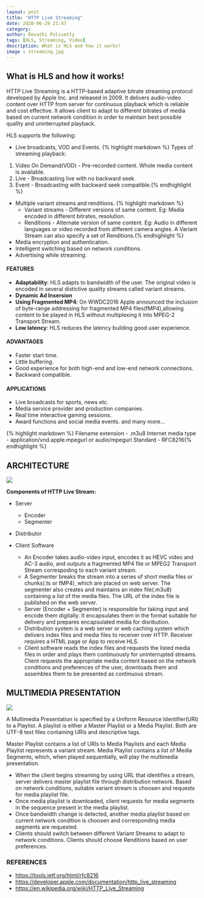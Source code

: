 ```yaml
---
layout: post
title: "HTTP Live Streaming"
date: 2020-06-29 21:47
category: 
author: Revathi Polisetty
tags: [HLS, Streaming, Video]
description: What is HLS and how it works!
image : streaming.jpg
---
```


## What is HLS and how it works!

HTTP Live Streaming is a HTTP-based adaptive bitrate streaming protocol developed by Apple Inc. and released in 2009. It delivers audio-video content over HTTP from server for continuous playback which is reliable and cost effective. It allows client to adapt to different bitrates of media based on current network condition in order to maintain best possible quality and uninterrupted playback.

HLS supports the following:
* Live broadcasts, VOD and Events.
  {% highlight markdown %}
Types of streaming playback:
1. Video On  Demand(VOD) - Pre-recorded content. Whole media content is available.
2. Live - Broadcasting live with no backward seek.
3. Event - Broadcasting with backward seek compatible.{% endhighlight %}
* Multiple variant streams and renditions.
  {% highlight markdown %}
  * Variant streams - Different versions of same content.
  Eg: Media encoded in different bitrates, resolution.
  * Renditions - Alternate version of same content.
  Eg: Audio in different languages or video recorded from different camera angles.
  A Variant Stream can also specify a set of Renditions.{% endhighlight %}
* Media encryption and authentication.
* Intelligent switching based on network conditions.
* Advertising while streaming.

#### FEATURES
* **Adaptability**: HLS adapts to bandwidth of the user. The original video is encoded in several distictive quality streams called variant streams.
*  **Dynamic Ad Insersion**
*  **Using Fragmented MP4**: On WWDC2016 Apple announced the inclusion of byte-range addressing for fragmented MP4 files(fMP4),allowing content to be played in HLS without multiplexing it into MPEG-2 Transport Stream.
*  **Low latency**: HLS reduces the latency building good user experience.

#### ADVANTAGES
* Faster start time.
* Little buffering.
* Good experience for both high-end and low-end network connections.
* Backward compatible.

#### APPLICATIONS
* Live broadcasts for sports, news etc.
* Media service provider and production companies.
* Real time interactive gaming sessions.
* Award functions and social media events.
and many more...

 {% highlight markdown %}
  Filename extension - .m3u8
  Internet media type - application/vnd.apple.mpegurl or audio/mpegurl
  Standard - RFC8216{% endhighlight %}

## ARCHITECTURE

![]({{site.baseurl}}/img/hls/hls_architecture.png)

**Components of HTTP Live Stream:**
* Server
  * Encoder
  * Segmenter
* Distributor
* Client Software

  * An Encoder takes audio-video input, encodes it as HEVC video and AC-3 audio, and outputs a fragmented MP4 file or MPEG2 Transport Stream correspoding to each variant stream.
  * A Segmenter breaks the stream into a series of short media files or chunks(.ts or fMP4), which are placed on web server. The segmenter also creates and maintains an index file(.m3u8) containing a list of the media files. The URL of the index file is published on the web server.
  * Server (Encoder + Segmenter) is responsible for taking input and encode them digitally. It encapsulates them in the format suitable for delivery and prepares encapsulated media for disribution.
  * Distribution system is a web server or web caching system which delivers index files and media files to receiver over HTTP. Receiver requires a HTML page or App to receive HLS.
  * Client software reads the index files and requests the listed media files in order and plays them continuously for uninterrupted streams. Client requests the appropriate media content based on the network conditions and preferences of the user, downloads them and assembles them to be presented as continuous stream. 
  
## MULTIMEDIA PRESENTATION

![]({{site.baseurl}}/img/hls/multimedia_presentation.png)

A Multimedia Presentation is specified by a Uniform Resource Identifier(URI) to a Playlist. A playlist is either a Master Playlist or a Media Playlist. Both are UTF-8 text files containing URIs and descriptive tags.

Master Playlist contains a list of URIs to Media Playlists and each Media Playlist represents a variant stream. Media Playlist contains a list of Media Segments, which, when played sequentially, will play the multimedia presentation.

* When the client begins streaming by using URL that identifies a stream, server delivers master playlist file through distribution network. Based on network conditions, suitable variant stream is choosen and requests for media playlist file.
* Once media playlist is downloaded, client requests for media segments in the sequence present in the media playlist.
* Once bandwidth change is detected, another media playlist based on current network condition is choosen and corresponding media segments are requested.
* Clients should switch between different Variant Streams to adapt to network conditions. Clients should choose Renditions based on user preferences.

### REFERENCES
*  <https://tools.ietf.org/html/rfc8216>
*  <https://developer.apple.com/documentation/http_live_streaming>
*  <https://en.wikipedia.org/wiki/HTTP_Live_Streaming>
